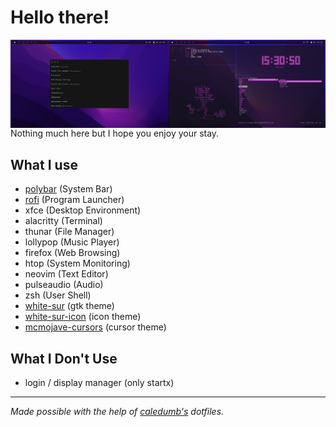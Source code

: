 # Hello there!
<img align="right" width="50%" src="./desktop_screenshot.png">
<img align="right" width="50%" src="./rofi_screenshot.png">
Nothing much here but I hope you enjoy your stay.

## What I use
- [polybar](https://github.com/polybar/polybar/) (System Bar)
- [rofi](https://github.com/davatorium/rofi) (Program Launcher)
- xfce (Desktop Environment)
- alacritty (Terminal)
- thunar (File Manager)
- lollypop (Music Player)
- firefox (Web Browsing)
- htop (System Monitoring)
- neovim (Text Editor)
- pulseaudio (Audio)
- zsh (User Shell)
- [white-sur](https://www.gnome-look.org/p/1403328/) (gtk theme)
- [white-sur-icon](https://www.pling.com/p/1405756/) (icon theme)
- [mcmojave-cursors](https://www.gnome-look.org/p/1355701) (cursor theme)

## What I Don't Use
- login / display manager (only startx)

----

*Made possible with the help of [caledumb's](https://github.com/calesdumb) dotfiles.*
